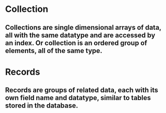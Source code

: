 # Collection

## Collections are single dimensional arrays of data, all with the same datatype and are accessed by an index. Or collection is an ordered group of elements, all of the same type.

# Records
## Records are groups of related data, each with its own field name and datatype, similar to tables stored in the database.
